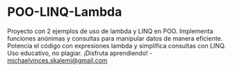 # POO-LINQ-Lambda
Proyecto con 2 ejemplos de uso de lambda y LINQ en POO. Implementa funciones anónimas y consultas para manipular datos de manera eficiente. Potencia el código con expresiones lambda y simplifica consultas con LINQ. Uso educativo, no plagiar. ¡Disfruta aprendiendo! - michaelvinces.skalemi@gmail.com

